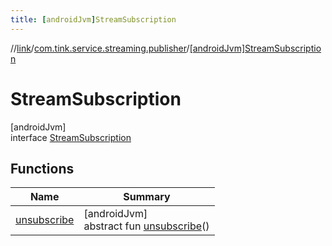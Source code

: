 ```yaml
---
title: [androidJvm]StreamSubscription
---
```

//[link](../../../index.html)/[com.tink.service.streaming.publisher](../index.html)/[[androidJvm]StreamSubscription](index.html)



# StreamSubscription



[androidJvm]\
interface [StreamSubscription](index.html)



## Functions


| Name | Summary |
|---|---|
| [unsubscribe](unsubscribe.html) | [androidJvm]<br>abstract fun [unsubscribe](unsubscribe.html)() |

